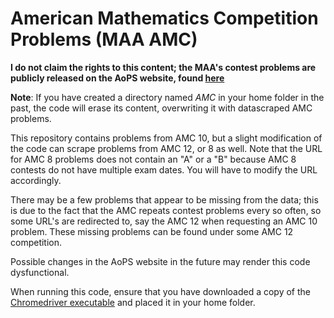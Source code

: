 # American Mathematics Competition Problems (MAA AMC)

**I do not claim the rights to this content; the MAA's contest problems are publicly released on the AoPS website, found [here](https://artofproblemsolving.com/wiki/index.php/AMC_Problems_and_Solutions)**

**Note**: If you have created a directory named *AMC* in your home folder in the past, the code will erase its content, overwriting it with datascraped AMC problems.

This repository contains problems from AMC 10, but a slight modification of the code can scrape problems from AMC 12, or 8 as well. Note that the URL for AMC 8 problems does not contain an "A" or a "B" because AMC 8 contests do not have multiple exam dates. You will have to modify the URL accordingly.

There may be a few problems that appear to be missing from the data; this is due to the fact that the AMC repeats contest problems every so often, so some URL's are redirected to, say the AMC 12 when requesting an AMC 10 problem. These missing problems can be found under some AMC 12 competition.

Possible changes in the AoPS website in the future may render this code dysfunctional.

When running this code, ensure that you have downloaded a copy of the [Chromedriver executable](https://chromedriver.chromium.org/downloads) and placed it in your home folder.
